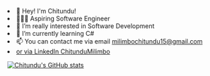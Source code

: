 <li>👋 Hey! I'm Chitundu!</li>
<li>👩🏽‍💻 Aspiring Software Engineer </li>
<li>👀 I’m really interested in Software Development</li>
<li>🌱 I’m currently learning C#</li>
<li>📫 You can contact me via email <a href="mailto:Milimbochitundu15@gmail.com" />milimbochitundu15@gmail.com </li>
<li> or via LinkedIn <a href="https://www.linkedin.com/in/chitundu-milimbo-1b6445255/" />ChitunduMilimbo</li>
  
<!-- Github stats -->
[![Chitundu's GitHub stats](https://github-readme-stats.vercel.app/api?username=Chitundu15&count_private=true&show_icons=true&theme=synthwave&hide_rank=false)](https://github.com/anuraghazra/github-readme-stats)
